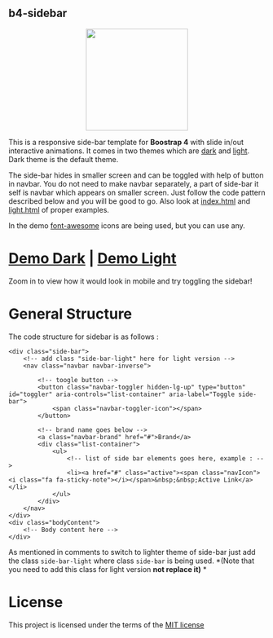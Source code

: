 ## b4-sidebar
<p align="center">
<img src="https://xxxZeus.github.io/b4-sidebar/mocukup.gif" width="200"/>
</p>

This is a responsive side-bar template for **Boostrap 4** with slide in/out interactive animations. It comes in two themes which are [dark](https://xxxZeus.github.io/b4-sidebar/) and [light](https://xxxZeus.github.io/b4-sidebar/light.html). Dark theme is the default theme.

The side-bar hides in smaller screen and can be toggled with help of button in navbar. You do not need to make navbar separately, a part of side-bar it self is navbar which appears on smaller screen. Just follow the code pattern described below and you will be good to go. Also look at [index.html](https://github.com/xxzeus/b4-side-bar/blob/master/index.html) and [light.html](https://github.com/xxzeus/b4-side-bar/blob/master/light.html) of proper examples.

In the demo [font-awesome](http://fontawesome.io/) icons are being used, but you can use any.
# [Demo Dark](https://xxxZeus.github.io/b4-sidebar/) | [Demo Light](https://xxxZeus.github.io/b4-sidebar/light.html)
Zoom in to view how it would look in mobile and try toggling the sidebar!

# General Structure

The code structure for sidebar is as follows :

    <div class="side-bar">
        <!-- add class "side-bar-light" here for light version -->
        <nav class="navbar navbar-inverse">
    
            <!-- toogle button -->
            <button class="navbar-toggler hidden-lg-up" type="button" id="toggler" aria-controls="list-container" aria-label="Toggle side-bar">
                <span class="navbar-toggler-icon"></span>
            </button>
    
            <!-- brand name goes below -->
            <a class="navbar-brand" href="#">Brand</a>
            <div class="list-container">
                <ul>
                    <!-- list of side bar elements goes here, example : -->
                    <li><a href="#" class="active"><span class="navIcon"><i class="fa fa-sticky-note"></i></span>&nbsp;&nbsp;Active Link</a></li>
                </ul>
            </div>
        </nav>
    </div>
    <div class="bodyContent">
        <!-- Body content here -->
    </div>

As mentioned in comments to switch to lighter theme of side-bar just add the class `side-bar-light` where class `side-bar` is being used. *(Note that you need to add this class for light version **not replace it)** *

# License 
This project is licensed under the terms of the [MIT license](https://en.wikipedia.org/wiki/MIT_License)



